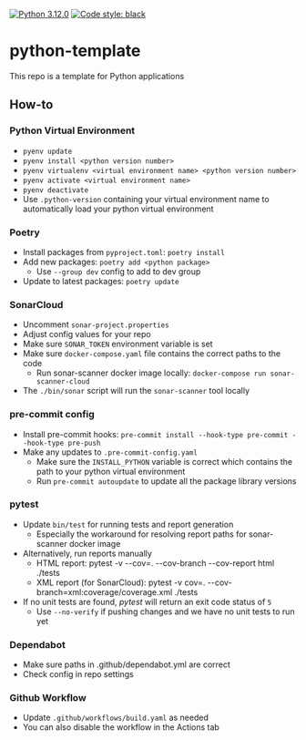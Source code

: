 [![Python 3.12.0](https://img.shields.io/badge/python-3.12.0-blue.svg)](https://www.python.org/downloads/release/python-3120/) [![Code style: black](https://img.shields.io/badge/code%20style-black-000000.svg)](https://github.com/psf/black)

# python-template
This repo is a template for Python applications

## How-to
### Python Virtual Environment

* `pyenv update`
* `pyenv install <python version number>`
* `pyenv virtualenv <virtual environment name> <python version number>`
* `pyenv activate <virtual environment name>`
* `pyenv deactivate`
* Use `.python-version` containing your virtual environment name to automatically load your python virtual environment

### Poetry

* Install packages from `pyproject.toml`: `poetry install`
* Add new packages: `poetry add <python package>`
  * Use `--group dev` config to add to dev group
* Update to latest packages: `poetry update`

### SonarCloud

* Uncomment `sonar-project.properties`
* Adjust config values for your repo
* Make sure `SONAR_TOKEN` environment variable is set
* Make sure `docker-compose.yaml` file contains the correct paths to the code
  * Run sonar-scanner docker image locally: `docker-compose run sonar-scanner-cloud`
* The `./bin/sonar` script will run the `sonar-scanner` tool locally

### pre-commit config

* Install pre-commit hooks: `pre-commit install --hook-type pre-commit --hook-type pre-push`
* Make any updates to `.pre-commit-config.yaml`
  * Make sure the `INSTALL_PYTHON` variable is correct which contains the path to your python virtual environment
  * Run `pre-commit autoupdate` to update all the package library versions

### pytest

* Update `bin/test` for running tests and report generation
  * Especially the workaround for resolving report paths for sonar-scanner docker image
* Alternatively, run reports manually
  * HTML report: pytest -v --cov=. --cov-branch --cov-report html ./tests
  * XML report (for SonarCloud): pytest -v cov=. --cov-branch=xml:coverage/coverage.xml ./tests
* If no unit tests are found, _pytest_ will return an exit code status of `5`
  * Use `--no-verify` if pushing changes and we have no unit tests to run yet

### Dependabot

* Make sure paths in .github/dependabot.yml are correct
* Check config in repo settings

### Github Workflow

* Update `.github/workflows/build.yaml` as needed
* You can also disable the workflow in the Actions tab
